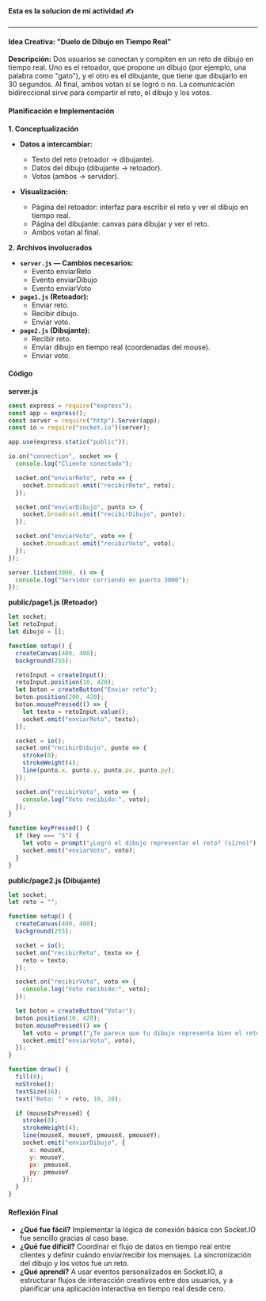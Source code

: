 
#### Esta es la solucion de mi actividad ✍️
---

#### **Idea Creativa: "Duelo de Dibujo en Tiempo Real"**
**Descripción:**
Dos usuarios se conectan y compiten en un reto de dibujo en tiempo real. Uno es el retoador, que propone un dibujo (por ejemplo, una palabra como "gato"), y el otro es el dibujante, que tiene que dibujarlo en 30 segundos. Al final, ambos votan si se logró o no. La comunicación bidireccional sirve para compartir el reto, el dibujo y los votos.

#### **Planificación e Implementación**
**1. Conceptualización**
- **Datos a intercambiar:**
    - Texto del reto (retoador → dibujante).
    - Datos del dibujo (dibujante → retoador).
    - Votos (ambos → servidor).

- **Visualización:**
    - Página del retoador: interfaz para escribir el reto y ver el dibujo en tiempo real.
    - Página del dibujante: canvas para dibujar y ver el reto.
    - Ambos votan al final.

**2. Archivos involucrados**
- **`server.js` — Cambios necesarios:**
    - Evento enviarReto
    - Evento enviarDibujo
    - Evento enviarVoto
- **`page1.js` (Retoador):**
    - Enviar reto.
    - Recibir dibujo.
    - Enviar voto.
- **`page2.js` (Dibujante):**
    - Recibir reto.
    - Enviar dibujo en tiempo real (coordenadas del mouse).
    - Enviar voto.
#### **Código**
**server.js**
``` js
const express = require("express");
const app = express();
const server = require("http").Server(app);
const io = require("socket.io")(server);

app.use(express.static("public"));

io.on("connection", socket => {
  console.log("Cliente conectado");

  socket.on("enviarReto", reto => {
    socket.broadcast.emit("recibirReto", reto);
  });

  socket.on("enviarDibujo", punto => {
    socket.broadcast.emit("recibirDibujo", punto);
  });

  socket.on("enviarVoto", voto => {
    socket.broadcast.emit("recibirVoto", voto);
  });
});

server.listen(3000, () => {
  console.log("Servidor corriendo en puerto 3000");
});
```
**public/page1.js (Retoador)**
``` js
let socket;
let retoInput;
let dibujo = [];

function setup() {
  createCanvas(400, 400);
  background(255);

  retoInput = createInput();
  retoInput.position(10, 420);
  let boton = createButton("Enviar reto");
  boton.position(200, 420);
  boton.mousePressed(() => {
    let texto = retoInput.value();
    socket.emit("enviarReto", texto);
  });

  socket = io();
  socket.on("recibirDibujo", punto => {
    stroke(0);
    strokeWeight(4);
    line(punto.x, punto.y, punto.px, punto.py);
  });

  socket.on("recibirVoto", voto => {
    console.log("Voto recibido:", voto);
  });
}

function keyPressed() {
  if (key === "S") {
    let voto = prompt("¿Logró el dibujo representar el reto? (sí/no)");
    socket.emit("enviarVoto", voto);
  }
}
```
**public/page2.js (Dibujante)**
``` js
let socket;
let reto = "";

function setup() {
  createCanvas(400, 400);
  background(255);

  socket = io();
  socket.on("recibirReto", texto => {
    reto = texto;
  });

  socket.on("recibirVoto", voto => {
    console.log("Voto recibido:", voto);
  });

  let boton = createButton("Votar");
  boton.position(10, 420);
  boton.mousePressed(() => {
    let voto = prompt("¿Te parece que tu dibujo representa bien el reto? (sí/no)");
    socket.emit("enviarVoto", voto);
  });
}

function draw() {
  fill(0);
  noStroke();
  textSize(16);
  text("Reto: " + reto, 10, 20);

  if (mouseIsPressed) {
    stroke(0);
    strokeWeight(4);
    line(mouseX, mouseY, pmouseX, pmouseY);
    socket.emit("enviarDibujo", {
      x: mouseX,
      y: mouseY,
      px: pmouseX,
      py: pmouseY
    });
  }
}
```

#### **Reflexión Final**
- **¿Qué fue fácil?**
    Implementar la lógica de conexión básica con Socket.IO fue sencillo gracias al caso base.
- **¿Qué fue difícil?**
    Coordinar el flujo de datos en tiempo real entre clientes y definir cuándo enviar/recibir los mensajes. La sincronización del dibujo y los votos fue un reto.
- **¿Qué aprendí?**
    A usar eventos personalizados en Socket.IO, a estructurar flujos de interacción creativos entre dos usuarios, y a planificar una aplicación interactiva en tiempo real desde cero.